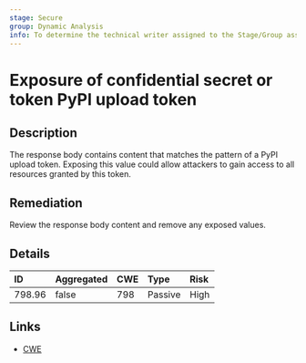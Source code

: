 ```yaml
---
stage: Secure
group: Dynamic Analysis
info: To determine the technical writer assigned to the Stage/Group associated with this page, see https://about.gitlab.com/handbook/engineering/ux/technical-writing/#assignments
---
```


# Exposure of confidential secret or token PyPI upload token

## Description

The response body contains content that matches the pattern of a PyPI upload token.
Exposing this value could allow attackers to gain access to all resources granted by this token.

## Remediation

Review the response body content and remove any exposed values.

## Details

| ID | Aggregated | CWE | Type | Risk |
|:---|:--------|:--------|:--------|:--------|
| 798.96 | false | 798 | Passive | High |

## Links

- [CWE](https://cwe.mitre.org/data/definitions/798.html)
